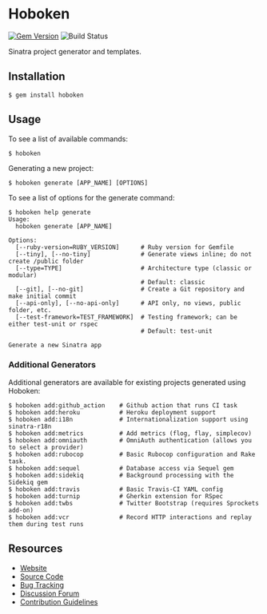 # Hoboken

[![Gem Version](https://badge.fury.io/rb/hoboken.png)](http://badge.fury.io/rb/hoboken)
![Build Status](https://github.com/bnadlerjr/hoboken/actions/workflows/ruby.yml/badge.svg)

Sinatra project generator and templates.

## Installation

    $ gem install hoboken

## Usage

To see a list of available commands:

    $ hoboken

Generating a new project:

    $ hoboken generate [APP_NAME] [OPTIONS]

To see a list of options for the generate command:

    $ hoboken help generate
    Usage:
      hoboken generate [APP_NAME]

    Options:
      [--ruby-version=RUBY_VERSION]      # Ruby version for Gemfile
      [--tiny], [--no-tiny]              # Generate views inline; do not create /public folder
      [--type=TYPE]                      # Architecture type (classic or modular)
                                         # Default: classic
      [--git], [--no-git]                # Create a Git repository and make initial commit
      [--api-only], [--no-api-only]      # API only, no views, public folder, etc.
      [--test-framework=TEST_FRAMEWORK]  # Testing framework; can be either test-unit or rspec
                                         # Default: test-unit

    Generate a new Sinatra app

### Additional Generators

Additional generators are available for existing projects generated using Hoboken:

    $ hoboken add:github_action    # Github action that runs CI task
    $ hoboken add:heroku           # Heroku deployment support
    $ hoboken add:i18n             # Internationalization support using sinatra-r18n
    $ hoboken add:metrics          # Add metrics (flog, flay, simplecov)
    $ hoboken add:omniauth         # OmniAuth authentication (allows you to select a provider)
    $ hoboken add:rubocop          # Basic Rubocop configuration and Rake task.
    $ hoboken add:sequel           # Database access via Sequel gem
    $ hoboken add:sidekiq          # Background processing with the Sidekiq gem
    $ hoboken add:travis           # Basic Travis-CI YAML config
    $ hoboken add:turnip           # Gherkin extension for RSpec
    $ hoboken add:twbs             # Twitter Bootstrap (requires Sprockets add-on)
    $ hoboken add:vcr              # Record HTTP interactions and replay them during test runs

## Resources

* [Website](https://bobnadler.com/hoboken/)
* [Source Code](https://github.com/bnadlerjr/hoboken)
* [Bug Tracking](https://github.com/bnadlerjr/hoboken/issues)
* [Discussion Forum](https://github.com/bnadlerjr/hoboken/discussions)
* [Contribution Guidelines](https://github.com/bnadlerjr/hoboken/blob/main/CONTRIBUTING.md)
